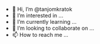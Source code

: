 - 👋 Hi, I’m @tanjomkratok
- 👀 I’m interested in ...
- 🌱 I’m currently learning ...
- 💞️ I’m looking to collaborate on ...
- 📫 How to reach me ...

<!---
tanjomkratok/tanjomkratok is a ✨ special ✨ repository because its `README.md` (this file) appears on your GitHub profile.
You can click the Preview link to take a look at your changes.
--->
